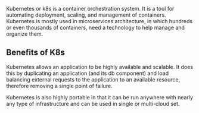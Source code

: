 Kubernetes or k8s is a container orchestration system. It is a tool for automating deployment, scaling, and management of containers. Kubernetes is mostly used in microservices architecture, in which hundreds or even thousands of containers, need a technology to help manage and organize them.
## Benefits of K8s
Kubernetes allows an application to be highly available and scalable. It does this by duplicating an application (and its db component) and load balancing external requests to the application to an available resource, therefore removing a single point of failure.

Kubernetes is also highly portable in that it can be run anywhere with nearly any type of infrastructure and can be used in single or multi-cloud set.